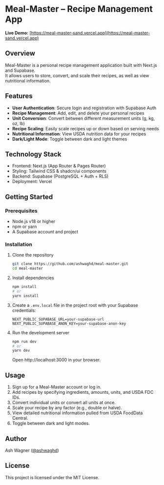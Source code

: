 # Meal-Master – Recipe Management App

**Live Demo:** [https://meal-master-sand.vercel.app](https://meal-master-sand.vercel.app)

## Overview

Meal-Master is a personal recipe management application built with Next.js and Supabase.  
It allows users to store, convert, and scale their recipes, as well as view nutritional information.

## Features

- **User Authentication**: Secure login and registration with Supabase Auth  
- **Recipe Management**: Add, edit, and delete your personal recipes  
- **Unit Conversion**: Convert between different measurement units (g, kg, oz, lb)  
- **Recipe Scaling**: Easily scale recipes up or down based on serving needs  
- **Nutritional Information**: View USDA nutrition data for your recipes  
- **Dark/Light Mode**: Toggle between dark and light themes  

## Technology Stack

- Frontend: Next.js (App Router & Pages Router)  
- Styling: Tailwind CSS & shadcn/ui components  
- Backend: Supabase (PostgreSQL + Auth + RLS)  
- Deployment: Vercel  

## Getting Started

### Prerequisites

- Node.js v18 or higher  
- npm or yarn  
- A Supabase account and project  

### Installation

1. Clone the repository  
   ```bash
   git clone https://github.com/ashwaghd/meal-master.git
   cd meal-master
   ```

2. Install dependencies  
   ```bash
   npm install
   # or
   yarn install
   ```

3. Create a `.env.local` file in the project root with your Supabase credentials:  
   ```
   NEXT_PUBLIC_SUPABASE_URL=your-supabase-url
   NEXT_PUBLIC_SUPABASE_ANON_KEY=your-supabase-anon-key
   ```

4. Run the development server  
   ```bash
   npm run dev
   # or
   yarn dev
   ```
   Open http://localhost:3000 in your browser.

## Usage

1. Sign up for a Meal-Master account or log in.  
2. Add recipes by specifying ingredients, amounts, units, and USDA FDC IDs.  
3. Convert individual units or convert all units at once.  
4. Scale your recipe by any factor (e.g., double or halve).  
5. View detailed nutritional information pulled from USDA FoodData Central.  
6. Toggle between dark and light modes.

## Author

Ash Wagner ([@ashwaghd](https://github.com/ashwaghd))

## License

This project is licensed under the MIT License.
